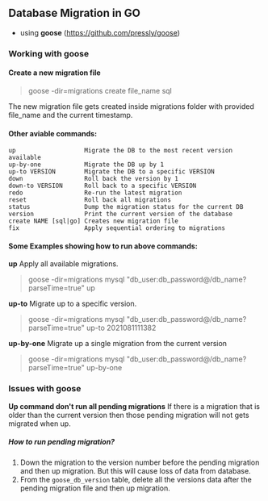 ## Database Migration in GO
- using **goose** (https://github.com/pressly/goose)

### Working with goose

#### Create a new migration file
> goose -dir=migrations create file_name sql

The new migration file gets created inside migrations folder with provided file_name and the current timestamp.

#### Other aviable commands:
    up                   Migrate the DB to the most recent version available
    up-by-one            Migrate the DB up by 1
    up-to VERSION        Migrate the DB to a specific VERSION
    down                 Roll back the version by 1
    down-to VERSION      Roll back to a specific VERSION
    redo                 Re-run the latest migration
    reset                Roll back all migrations
    status               Dump the migration status for the current DB
    version              Print the current version of the database
    create NAME [sql|go] Creates new migration file 
    fix                  Apply sequential ordering to migrations


#### Some Examples showing how to run above commands:

**up**
Apply all available migrations.
> goose -dir=migrations mysql "db_user:db_password@/db_name?parseTime=true" up

**up-to**
Migrate up to a specific version.
> goose -dir=migrations mysql "db_user:db_password@/db_name?parseTime=true" up-to 2021081111382

**up-by-one**
Migrate up a single migration from the current version
> goose -dir=migrations mysql "db_user:db_password@/db_name?parseTime=true" up-by-one


### Issues with goose
**Up command don't run all pending migrations**
If there is a migration that is older than the current version then those pending migration will not gets migrated when up.

##### How to run pending migration?
1. Down the migration to the version number before the pending migration and then up migration.
But this will cause loss of data from database.
2. From the `goose_db_version` table, delete all the versions data after the pending migration file and then up migration.